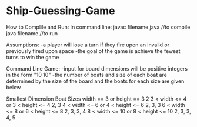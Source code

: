 # Ship-Guessing-Game
How to Complile and Run:
In command line:
	javac filename.java		//to compile
	java filename			//to run

Assumptions:
-a player will lose a turn if they fire upon an invalid or previously
fired upon space
-the goal of the game is achieve the fewest turns to win the game

Command Line Game:
-input for board dimensions will be positive integers in the form "10 10"
-the number of boats and size of each boat are determined by the size of
the board and the boats for each size are given below

Smallest Dimension Boat Sizes
width == 3 or height == 3 2
3 < width <= 4 or 3 < height <= 4 2, 3
4 < width <= 6 or 4 < height <= 6 2, 3, 3
6 < width <= 8 or 6 < height <= 8 2, 3, 3, 4
8 < width <= 10 or 8 < height <= 10 2, 3, 3, 4, 5
